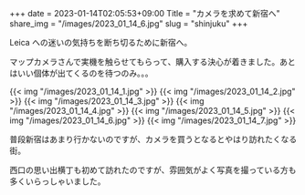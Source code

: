 +++
date  = 2023-01-14T02:05:53+09:00
Title = "カメラを求めて新宿へ"
share_img = "/images/2023_01_14_6.jpg"
slug = "shinjuku"
+++

Leica への迷いの気持ちを断ち切るために新宿へ。

マップカメラさんで実機を触らせてもらって、購入する決心が着きました。あとはいい個体が出てくるのを待つのみ。。。

{{< img "/images/2023_01_14_1.jpg" >}}
{{< img "/images/2023_01_14_2.jpg" >}}
{{< img "/images/2023_01_14_3.jpg" >}}
{{< img "/images/2023_01_14_4.jpg" >}}
{{< img "/images/2023_01_14_5.jpg" >}}
{{< img "/images/2023_01_14_6.jpg" >}}
{{< img "/images/2023_01_14_7.jpg" >}}

普段新宿はあまり行かないのですが、カメラを買うとなるとやはり訪れたくなる街。

西口の思い出横丁も初めて訪れたのですが、雰囲気がよく写真を撮っている方も多くいらっしゃいました。
